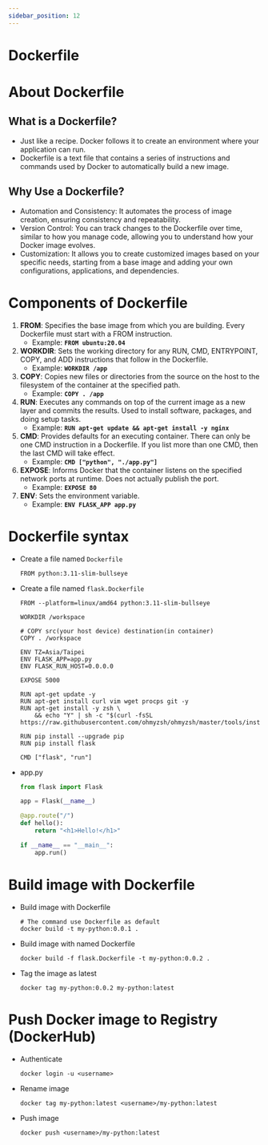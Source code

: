 ```yaml
---
sidebar_position: 12
---
```


# Dockerfile

# About Dockerfile

## **What is a Dockerfile?**

- Just like a recipe. Docker follows it to create an environment where your application can run.
- Dockerfile is a text file that contains a series of instructions and commands used by Docker to automatically build a new image.

## **Why Use a Dockerfile?**

- Automation and Consistency: It automates the process of image creation, ensuring consistency and repeatability.
- Version Control: You can track changes to the Dockerfile over time, similar to how you manage code, allowing you to understand how your Docker image evolves.
- Customization: It allows you to create customized images based on your specific needs, starting from a base image and adding your own configurations, applications, and dependencies.

# Components of Dockerfile

1. **FROM**: Specifies the base image from which you are building. Every Dockerfile must start with a FROM instruction.
    - Example: **`FROM ubuntu:20.04`**
2. **WORKDIR**: Sets the working directory for any RUN, CMD, ENTRYPOINT, COPY, and ADD instructions that follow in the Dockerfile.
    - Example: **`WORKDIR /app`**
3. **COPY**: Copies new files or directories from the source on the host to the filesystem of the container at the specified path.
    - Example: **`COPY . /app`**
4. **RUN**: Executes any commands on top of the current image as a new layer and commits the results. Used to install software, packages, and doing setup tasks.
    - Example: **`RUN apt-get update && apt-get install -y nginx`**
5. **CMD**: Provides defaults for an executing container. There can only be one CMD instruction in a Dockerfile. If you list more than one CMD, then the last CMD will take effect.
    - Example: **`CMD ["python", "./app.py"]`**
6. **EXPOSE**: Informs Docker that the container listens on the specified network ports at runtime. Does not actually publish the port.
    - Example: **`EXPOSE 80`**
7. **ENV**: Sets the environment variable.
    - Example: **`ENV FLASK_APP app.py`**

# Dockerfile syntax

- Create a file named `Dockerfile`
    
    ```docker
    FROM python:3.11-slim-bullseye
    ```
    
- Create a file named `flask.Dockerfile`
    
    ```docker
    FROM --platform=linux/amd64 python:3.11-slim-bullseye
    
    WORKDIR /workspace
    
    # COPY src(your host device) destination(in container)
    COPY . /workspace
    
    ENV TZ=Asia/Taipei
    ENV FLASK_APP=app.py
    ENV FLASK_RUN_HOST=0.0.0.0
    
    EXPOSE 5000
    
    RUN apt-get update -y
    RUN apt-get install curl vim wget procps git -y
    RUN apt-get install -y zsh \
        && echo "Y" | sh -c "$(curl -fsSL https://raw.githubusercontent.com/ohmyzsh/ohmyzsh/master/tools/install.sh)"
    
    RUN pip install --upgrade pip
    RUN pip install flask
    
    CMD ["flask", "run"]
    ```
    
- app.py
    
    ```python
    from flask import Flask
    
    app = Flask(__name__)
    
    @app.route("/")
    def hello():
        return "<h1>Hello!</h1>"
    
    if __name__ == "__main__":
        app.run()
    ```
    

# Build image with Dockerfile

- Build image with Dockerfile
    
    ```docker
    # The command use Dockerfile as default
    docker build -t my-python:0.0.1 .
    ```
    
- Build image with named Dockerfile
    
    ```docker
    docker build -f flask.Dockerfile -t my-python:0.0.2 .
    ```
    
- Tag the image as latest
    
    ```docker
    docker tag my-python:0.0.2 my-python:latest
    ```
    

# Push Docker image to Registry (DockerHub)

- Authenticate
    
    ```docker
    docker login -u <username>
    ```
    
- Rename image
    
    ```docker
    docker tag my-python:latest <username>/my-python:latest
    ```
    
- Push image
    
    ```docker
    docker push <username>/my-python:latest
    ```
